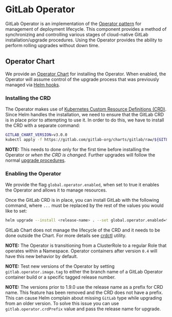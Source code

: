 # GitLab Operator

GitLab Operator is an implementation of the [Operator pattern](https://coreos.com/blog/introducing-operators.html)
for management of deployment lifecycle. This component provides a method of synchronizing and controlling various
stages of cloud-native GitLab installation/upgrade procedures. Using the Operator provides the ability to perform
rolling upgrades without down time.

## Operator Chart

We provide an [Operator Chart](https://gitlab.com/gitlab-org/charts/gitlab/tree/master/charts/gitlab/charts/operator)
for installing the Operator. When enabled, the Operator will assume control of the upgrade process that was previously
managed via [Helm hooks](https://helm.sh/docs/developing_charts/#hooks).

### Installing the CRD

The Operator makes use of [Kubernetes Custom Resource Definitions (CRD)](https://kubernetes.io/docs/concepts/extend-kubernetes/api-extension/custom-resources/#customresourcedefinitions).
Since Helm handles the installation, we need to ensure that the GitLab CRD is in place prior to attempting to use it.
In order to do this, we have to install the CRD with a separate command:

```bash
GITLAB_CHART_VERSION=v3.0.0
kubectl apply -f https://gitlab.com/gitlab-org/charts/gitlab/raw/${GITLAB_CHART_VERSION}/support/crd.yaml
```

**NOTE:** This needs to done only for the first time before installing the Operator or _when the CRD is changed_.
Further upgrades will follow the normal [upgrade procedures](./upgrade.md).

### Enabling the Operator

We provide the flag `global.operator.enabled`, when set to true it enables the Operator and allows it to manage
resources.

Once the GitLab CRD is in place, you can install GitLab with the following command, where `...` must be replaced by
the rest of the values you would like to set:

```bash
helm upgrade --install <release-name> . --set global.operator.enabled=true ...
```

GitLab Chart does not manage the lifecycle of the CRD and it needs to be done outside the Chart. For more details see
[crdctl](crdctl.md) utility.

**NOTE:** The Operator is transitioning from a ClusterRole to a regular Role that operates within a Namespace. Operator
containers after version `0.4` will have this new behavior by default.

**NOTE:** Test new versions of the Operator by setting `gitlab.operator.image.tag` to either the branch name of a GitLab
Operator container build or a specific tagged release number.

**NOTE:** The versions prior to 1.9.0 use the release name as a prefix for CRD name. This feature has been removed and
the CRD does not have a prefix. This can cause Helm complain about missing `GitLab` type while upgrading from an older
version. To solve this issue you can use `gitlab.operator.crdPrefix` value and pass the release name for upgrade.
